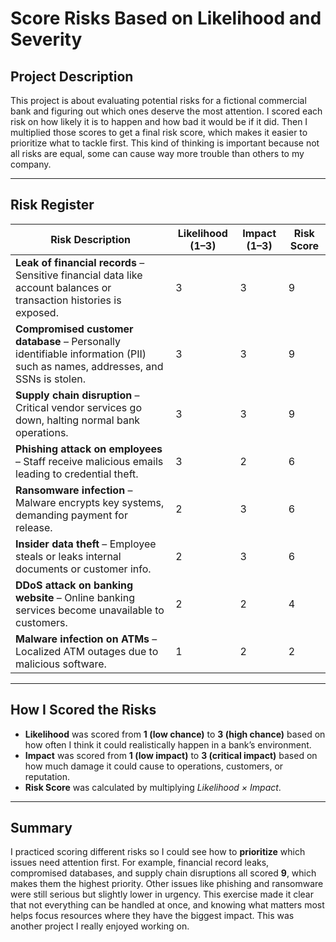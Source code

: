 # Score Risks Based on Likelihood and Severity

## Project Description
This project is about evaluating potential risks for a fictional commercial bank and figuring out which ones deserve the most attention. I scored each risk on how likely it is to happen and how bad it would be if it did. Then I multiplied those scores to get a final risk score, which makes it easier to prioritize what to tackle first. This kind of thinking is important because not all risks are equal, some can cause way more trouble than others to my company.

---

## Risk Register

| Risk Description | Likelihood (1–3) | Impact (1–3) | Risk Score |
|------------------|------------------|--------------|------------|
| **Leak of financial records** – Sensitive financial data like account balances or transaction histories is exposed. | 3 | 3 | 9 |
| **Compromised customer database** – Personally identifiable information (PII) such as names, addresses, and SSNs is stolen. | 3 | 3 | 9 |
| **Supply chain disruption** – Critical vendor services go down, halting normal bank operations. | 3 | 3 | 9 |
| **Phishing attack on employees** – Staff receive malicious emails leading to credential theft. | 3 | 2 | 6 |
| **Ransomware infection** – Malware encrypts key systems, demanding payment for release. | 2 | 3 | 6 |
| **Insider data theft** – Employee steals or leaks internal documents or customer info. | 2 | 3 | 6 |
| **DDoS attack on banking website** – Online banking services become unavailable to customers. | 2 | 2 | 4 |
| **Malware infection on ATMs** – Localized ATM outages due to malicious software. | 1 | 2 | 2 |

---

## How I Scored the Risks
- **Likelihood** was scored from **1 (low chance)** to **3 (high chance)** based on how often I think it could realistically happen in a bank’s environment.
- **Impact** was scored from **1 (low impact)** to **3 (critical impact)** based on how much damage it could cause to operations, customers, or reputation.
- **Risk Score** was calculated by multiplying *Likelihood × Impact*.

---

## Summary
I practiced scoring different risks so I could see how to **prioritize** which issues need attention first. For example, financial record leaks, compromised databases, and supply chain disruptions all scored **9**, which makes them the highest priority. Other issues like phishing and ransomware were still serious but slightly lower in urgency. This exercise made it clear that not everything can be handled at once, and knowing what matters most helps focus resources where they have the biggest impact. This was another project I really enjoyed working on.
